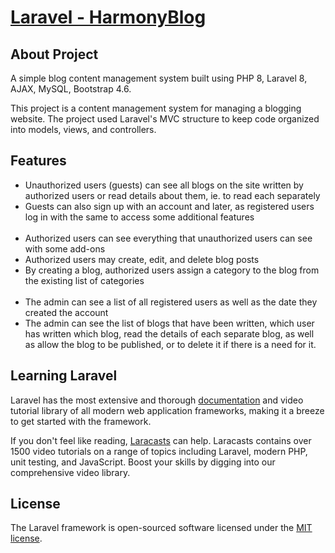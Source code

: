 <p align="left">
    <h1><u>Laravel - HarmonyBlog</u></h1>
</p>

## About Project

A simple blog content management system built using PHP 8, Laravel 8, AJAX, MySQL, Bootstrap 4.6.

This project is a content management system for managing a blogging website. The project used Laravel's MVC structure to keep code organized into models, views, and controllers.

## Features
<ul>
    <li>Unauthorized users (guests) can see all blogs on the site written by authorized users or read details about them, ie. to read each separately </li>
    <li>Guests can also sign up with an account and later, as registered users log in with the same to access some additional features  </li>
<br>
    <li>Authorized users can see everything that unauthorized users can see with some add-ons </li>
    <li>Authorized users may create, edit, and delete blog posts</li>
    <li>By creating a blog, authorized users assign a category to the blog from the existing list of categories </li>
<br>
    <li>The admin can see a list of all registered users as well as the date they created the account  </li>
    <li>The admin can see the list of blogs that have been written, which user has written which blog, read the details of each separate blog, as well as allow the blog to be published, or to delete it if there is a need for it. </li>
</ul>

## Learning Laravel

Laravel has the most extensive and thorough [documentation](https://laravel.com/docs) and video tutorial library of all modern web application frameworks, making it a breeze to get started with the framework.

If you don't feel like reading, [Laracasts](https://laracasts.com) can help. Laracasts contains over 1500 video tutorials on a range of topics including Laravel, modern PHP, unit testing, and JavaScript. Boost your skills by digging into our comprehensive video library.

## License

The Laravel framework is open-sourced software licensed under the [MIT license](https://opensource.org/licenses/MIT).
